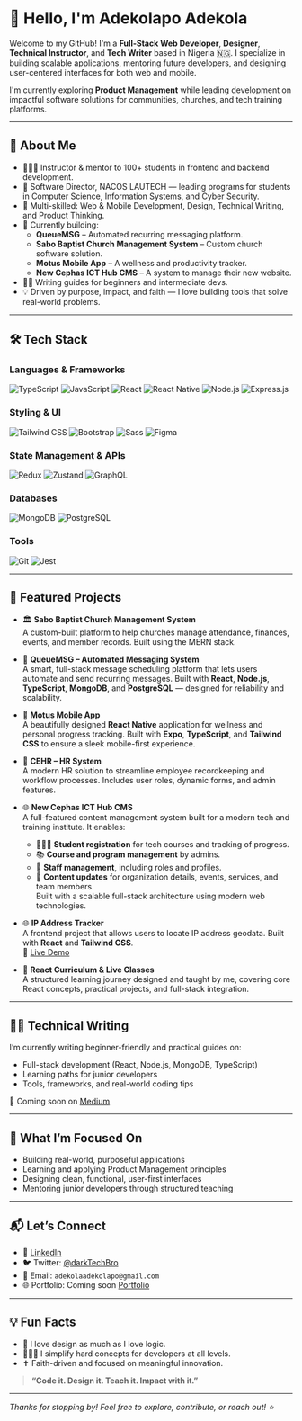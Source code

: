 # <h1>👋 Hello, I'm Adekolapo Adekola </h1>

Welcome to my GitHub! I'm a **Full-Stack Web Developer**, **Designer**, **Technical Instructor**, and **Tech Writer** based in Nigeria 🇳🇬. I specialize in building scalable applications, mentoring future developers, and designing user-centered interfaces for both web and mobile.

I'm currently exploring **Product Management** while leading development on impactful software solutions for communities, churches, and tech training platforms.

---

## 🚀 About Me

- 👨🏽‍🏫 Instructor & mentor to 100+ students in frontend and backend development.
- 🏫 Software Director, NACOS LAUTECH — leading programs for students in Computer Science, Information Systems, and Cyber Security.
- 🎯 Multi-skilled: Web & Mobile Development, Design, Technical Writing, and Product Thinking.
- 🔨 Currently building:
  - **QueueMSG** – Automated recurring messaging platform.
  - **Sabo Baptist Church Management System** – Custom church software solution.
  - **Motus Mobile App** – A wellness and productivity tracker.
  - **New Cephas ICT Hub CMS** – A system to manage their new website.
- ✍🏽 Writing guides for beginners and intermediate devs.
- 💡 Driven by purpose, impact, and faith — I love building tools that solve real-world problems.

---

## 🛠️ Tech Stack

### Languages & Frameworks
![TypeScript](https://img.shields.io/badge/-TypeScript-3178C6?style=flat&logo=typescript&logoColor=white)
![JavaScript](https://img.shields.io/badge/-JavaScript-F7DF1E?style=flat&logo=javascript)
![React](https://img.shields.io/badge/-React-61DAFB?style=flat&logo=react)
![React Native](https://img.shields.io/badge/-React%20Native-61DAFB?style=flat&logo=react)
![Node.js](https://img.shields.io/badge/-Node.js-339933?style=flat&logo=node.js)
![Express.js](https://img.shields.io/badge/-Express-000000?style=flat&logo=express)

### Styling & UI
![Tailwind CSS](https://img.shields.io/badge/-Tailwind%20CSS-38B2AC?style=flat&logo=tailwind-css)
![Bootstrap](https://img.shields.io/badge/-Bootstrap-7952B3?style=flat&logo=bootstrap)
![Sass](https://img.shields.io/badge/-Sass-CC6699?style=flat&logo=sass)
![Figma](https://img.shields.io/badge/-Figma-F24E1E?style=flat&logo=figma)

### State Management & APIs
![Redux](https://img.shields.io/badge/-Redux-764ABC?style=flat&logo=redux)
![Zustand](https://img.shields.io/badge/-Zustand-000?style=flat&logo=zustand&logoColor=white)
![GraphQL](https://img.shields.io/badge/-GraphQL-E10098?style=flat&logo=graphql)

### Databases
![MongoDB](https://img.shields.io/badge/-MongoDB-47A248?style=flat&logo=mongodb)
![PostgreSQL](https://img.shields.io/badge/-PostgreSQL-336791?style=flat&logo=postgresql)

### Tools
![Git](https://img.shields.io/badge/-Git-F05032?style=flat&logo=git)
![Jest](https://img.shields.io/badge/-Jest-C21325?style=flat&logo=jest)

---

## 🧩 Featured Projects

- 🏛 **Sabo Baptist Church Management System**  
  A custom-built platform to help churches manage attendance, finances, events, and member records. Built using the MERN stack.

- 💬 **QueueMSG – Automated Messaging System**  
  A smart, full-stack message scheduling platform that lets users automate and send recurring messages. Built with **React**, **Node.js**, **TypeScript**, **MongoDB**, and **PostgreSQL** — designed for reliability and scalability.

- 📱 **Motus Mobile App**  
  A beautifully designed **React Native** application for wellness and personal progress tracking. Built with **Expo**, **TypeScript**, and **Tailwind CSS** to ensure a sleek mobile-first experience.

- 🧱 **CEHR – HR System**  
  A modern HR solution to streamline employee recordkeeping and workflow processes. Includes user roles, dynamic forms, and admin features.

- 🌐 **New Cephas ICT Hub CMS**  
  A full-featured content management system built for a modern tech and training institute. It enables:
  - 🧑🏽‍🎓 **Student registration** for tech courses and tracking of progress.
  - 📚 **Course and program management** by admins.
  - 👥 **Staff management**, including roles and profiles.
  - 🏢 **Content updates** for organization details, events, services, and team members.  
  Built with a scalable full-stack architecture using modern web technologies.

- 🌐 **IP Address Tracker**  
  A frontend project that allows users to locate IP address geodata. Built with **React** and **Tailwind CSS**.  
  🔗 [Live Demo](https://ip-address-tracker-nine-rho.vercel.app/)

- 🏫 **React Curriculum & Live Classes**  
  A structured learning journey designed and taught by me, covering core React concepts, practical projects, and full-stack integration.

---

## ✍🏽 Technical Writing

I’m currently writing beginner-friendly and practical guides on:

- Full-stack development (React, Node.js, MongoDB, TypeScript)
- Learning paths for junior developers
- Tools, frameworks, and real-world coding tips

📖 Coming soon on [Medium](https://medium.com/@adekolaadekolapo)

---

## 🎯 What I’m Focused On

- Building real-world, purposeful applications
- Learning and applying Product Management principles
- Designing clean, functional, user-first interfaces
- Mentoring junior developers through structured teaching

---

## 📬 Let’s Connect

- 💼 [LinkedIn](https://www.linkedin.com/in/adekola-adekolapo)
- 🐦 Twitter: [@darkTechBro](https://x.com/darkTechBro)
- 📩 Email: `adekolaadekolapo@gmail.com`
- 🌐 Portfolio: Coming soon [Portfolio](https://adekolapo-portfilio.vercel.app/)

---

## 💡 Fun Facts

- 🎨 I love design as much as I love logic.
- 🧑🏽‍🏫 I simplify hard concepts for developers at all levels.
- ✝️ Faith-driven and focused on meaningful innovation.

> **“Code it. Design it. Teach it. Impact with it.”**

---

_Thanks for stopping by! Feel free to explore, contribute, or reach out! ⭐_
